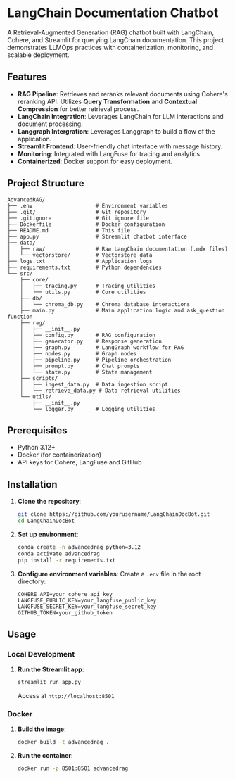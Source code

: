 # LangChain Documentation Chatbot

A Retrieval-Augmented Generation (RAG) chatbot built with LangChain, Cohere, and Streamlit for querying LangChain documentation. This project demonstrates LLMOps practices with containerization, monitoring, and scalable deployment.

## Features

- **RAG Pipeline**: Retrieves and reranks relevant documents using Cohere's reranking API. Utilizes **Query Transformation** and
**Contextual Compression** for better retrieval process.
- **LangChain Integration**: Leverages LangChain for LLM interactions and document processing.
- **Langgraph Intergration**: Leverages Langgraph to build a flow of the application. 
- **Streamlit Frontend**: User-friendly chat interface with message history.
- **Monitoring**: Integrated with LangFuse for tracing and analytics.
- **Containerized**: Docker support for easy deployment.

## Project Structure

```
AdvancedRAG/
├── .env                    # Environment variables
├── .git/                   # Git repository
├── .gitignore              # Git ignore file
├── Dockerfile              # Docker configuration
├── README.md               # This file
├── app.py                  # Streamlit chatbot interface
├── data/
│   ├── raw/                # Raw LangChain documentation (.mdx files)
│   └── vectorstore/        # Vectorstore data
├── logs.txt                # Application logs
├── requirements.txt        # Python dependencies
└── src/
    ├── core/
    │   ├── tracing.py      # Tracing utilities
    │   └── utils.py        # Core utilities
    ├── db/
    │   └── chroma_db.py    # Chroma database interactions
    ├── main.py             # Main application logic and ask_question function
    ├── rag/
    │   ├── __init__.py
    │   ├── config.py       # RAG configuration
    │   ├── generator.py    # Response generation
    │   ├── graph.py        # LangGraph workflow for RAG
    │   ├── nodes.py        # Graph nodes
    │   ├── pipeline.py     # Pipeline orchestration
    │   ├── prompt.py       # Chat prompts
    │   └── state.py        # State management
    ├── scripts/
    │   ├── ingest_data.py  # Data ingestion script
    │   └── retrieve_data.py # Data retrieval utilities
    └── utils/
        ├── __init__.py
        └── logger.py       # Logging utilities
```

## Prerequisites

- Python 3.12+
- Docker (for containerization)
- API keys for Cohere, LangFuse and GitHub

## Installation

1. **Clone the repository**:
   ```bash
   git clone https://github.com/yourusername/LangChainDocBot.git
   cd LangChainDocBot
   ```

2. **Set up environment**:
   ```bash
   conda create -n advancedrag python=3.12
   conda activate advancedrag
   pip install -r requirements.txt
   ```

3. **Configure environment variables**:
   Create a `.env` file in the root directory:
   ```
   COHERE_API=your_cohere_api_key
   LANGFUSE_PUBLIC_KEY=your_langfuse_public_key
   LANGFUSE_SECRET_KEY=your_langfuse_secret_key
   GITHUB_TOKEN=your_github_token
   ```

## Usage

### Local Development

1. **Run the Streamlit app**:
   ```bash
   streamlit run app.py
   ```
   Access at `http://localhost:8501`

### Docker

1. **Build the image**:
   ```bash
   docker build -t advancedrag .
   ```

2. **Run the container**:
   ```bash
   docker run -p 8501:8501 advancedrag
   ```
